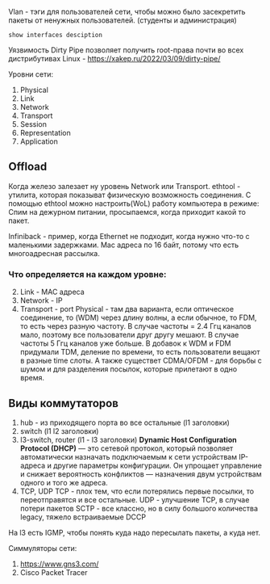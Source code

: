 Vlan - тэги для пользователей сети, чтобы можно было засекретить пакеты от ненужных пользователей. (студенты и администрация)
```
show interfaces desciption
```

Уязвимость Dirty Pipe позволяет получить root-права почти во всех дистрибутивах Linux - https://xakep.ru/2022/03/09/dirty-pipe/

Уровни сети:
1) Physical
2) Link
3) Network
4) Transport
5) Session
6) Representation
7) Application
## Offload
Когда железо залезает ну уровень Network или Transport.
ethtool - утилита, которая показыват физическую возможность соединения.
С помощью ethtool можно настроить(WoL) работу компьютера в режиме: Спим на дежурном питании, просыпаемся, когда приходит какой то пакет.

Infiniback - пример, когда Ethernet не подходит, когда нужно что-то с маленькими задержками. Mac адреса по 16 байт, потому что есть многоадресная рассылка.
### Что определяется на каждом уровне:
2) Link - MAC адреса
3) Network - IP
4) Transport - port
Physical - там два варианта, если оптическое соединение, то (WDM) через длину волны, а если обычное, то FDM, то есть через разную частоту.
В случае частоты = 2.4 Ггц каналов мало, поэтому все пользователи друг другу мешают. В случае частоты 5 Ггц каналов уже больше.
В добавок к WDM и FDM придумали TDM, деление по времени, то есть пользователи вещают в разные time слоты.
А также существет CDMA/OFDM - для борьбы с шумом и для разделения посылок, которые прилетают в одно время.

## Виды коммутаторов
1) hub - из приходящего порта во все остальные (l1 заголовки)
2) switch (l1 l2 заголовки)
3) l3-switch, router (l1 - l3 заголовки)
**Dynamic Host Configuration Protocol (DHCP)** — это сетевой протокол, который позволяет автоматически назначать подключаемым к сети устройствам IP-адреса и другие параметры конфигурации. Он упрощает управление и снижает вероятность конфликтов — назначения двум устройствам одного и того же адреса.
4) TCP, UDP
TCP - плох тем, что если потерялись первые посылки, то переотправятся и все остальные.
UDP - улучшение TCP, в случае потери пакетов
SCTP - все классно, но в силу большого количества legacy, тяжело встраиваемые
DCCP 

На l3 есть IGMP, чтобы понять куда надо пересылать пакеты, а куда нет.

Симмуляторы сети: 
1) https://www.gns3.com/
2) Cisco Packet Tracer

